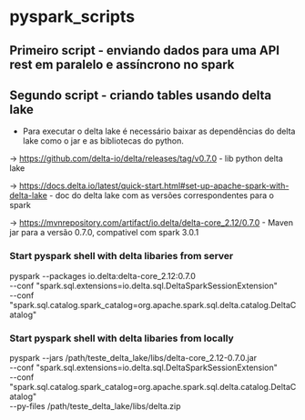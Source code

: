 # pyspark_scripts


## Primeiro script - enviando dados para uma API rest em paralelo e assíncrono no spark

## Segundo script - criando tables usando delta lake

* Para executar o delta lake é necessário baixar as dependências do delta lake como o jar e as bibliotecas do python.

-> https://github.com/delta-io/delta/releases/tag/v0.7.0 - lib python delta lake

-> https://docs.delta.io/latest/quick-start.html#set-up-apache-spark-with-delta-lake - doc do delta lake com as versões correspondentes para o spark

-> https://mvnrepository.com/artifact/io.delta/delta-core_2.12/0.7.0 - Maven jar para a versão 0.7.0, compativel com spark 3.0.1


### Start pyspark shell with delta libaries from server
pyspark --packages io.delta:delta-core_2.12:0.7.0 \
        --conf "spark.sql.extensions=io.delta.sql.DeltaSparkSessionExtension" \
        --conf "spark.sql.catalog.spark_catalog=org.apache.spark.sql.delta.catalog.DeltaCatalog"

### Start pyspark shell with delta libaries from locally
pyspark --jars /path/teste_delta_lake/libs/delta-core_2.12-0.7.0.jar \
        --conf "spark.sql.extensions=io.delta.sql.DeltaSparkSessionExtension" \
        --conf "spark.sql.catalog.spark_catalog=org.apache.spark.sql.delta.catalog.DeltaCatalog" \
        --py-files /path/teste_delta_lake/libs/delta.zip
